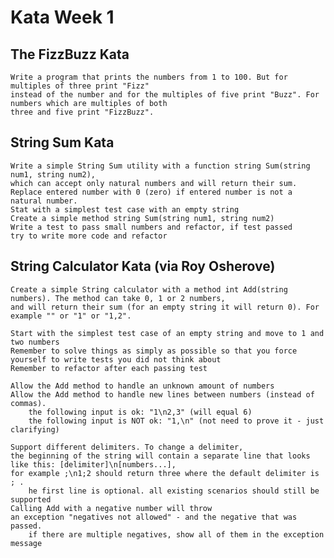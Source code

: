 # Kata Week 1

## The FizzBuzz Kata

    Write a program that prints the numbers from 1 to 100. But for multiples of three print "Fizz"
    instead of the number and for the multiples of five print "Buzz". For numbers which are multiples of both
    three and five print "FizzBuzz".


## String Sum Kata

    Write a simple String Sum utility with a function string Sum(string num1, string num2),
    which can accept only natural numbers and will return their sum. 
    Replace entered number with 0 (zero) if entered number is not a natural number.
    Stat with a simplest test case with an empty string
    Create a simple method string Sum(string num1, string num2)
    Write a test to pass small numbers and refactor, if test passed
    try to write more code and refactor


## String Calculator Kata (via Roy Osherove)

    Create a simple String calculator with a method int Add(string numbers). The method can take 0, 1 or 2 numbers,
    and will return their sum (for an empty string it will return 0). For example "" or "1" or "1,2".
    
    Start with the simplest test case of an empty string and move to 1 and two numbers
    Remember to solve things as simply as possible so that you force yourself to write tests you did not think about
    Remember to refactor after each passing test
    
    Allow the Add method to handle an unknown amount of numbers
    Allow the Add method to handle new lines between numbers (instead of commas).
        the following input is ok: "1\n2,3" (will equal 6)
        the following input is NOT ok: "1,\n" (not need to prove it - just clarifying)
    
    Support different delimiters. To change a delimiter,
    the beginning of the string will contain a separate line that looks like this: [delimiter]\n[numbers...], 
    for example ;\n1;2 should return three where the default delimiter is ; .
        he first line is optional. all existing scenarios should still be supported
    Calling Add with a negative number will throw 
    an exception "negatives not allowed" - and the negative that was passed.
        if there are multiple negatives, show all of them in the exception message


